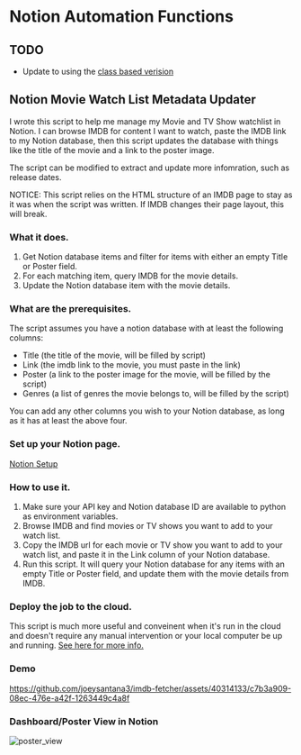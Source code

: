 # Notion Automation Functions

## TODO
- Update to using the [class based verision](classified.py)


## Notion Movie Watch List Metadata Updater

I wrote this script to help me manage my Movie and TV Show watchlist in Notion. I can browse IMDB for content I want to watch, paste the IMDB link to my Notion database, then this script updates the database with things like the title of the movie and a link to the poster image.

The script can be modified to extract and update more infomration, such as release dates.

NOTICE: This script relies on the HTML structure of an IMDB page to stay as it was when the script was written. If IMDB changes their page layout, this will break.

### What it does.

1. Get Notion database items and filter for items with either an empty Title or Poster field.
2. For each matching item, query IMDB for the movie details.
3. Update the Notion database item with the movie details.

### What are the prerequisites.

The script assumes you have a notion database with at least the following columns:
- Title (the title of the movie, will be filled by script)
- Link (the imdb link to the movie, you must paste in the link)
- Poster (a link to the poster image for the movie, will be filled by the script)
- Genres (a list of genres the movie belongs to, will be filled by the script)

You can add any other columns you wish to your Notion database, as long as it has at least the above four.

### Set up your Notion page.
[Notion Setup](../main/docs/Notion-Info.md#watchlist-setup)

### How to use it.

1. Make sure your API key and Notion database ID are available to python as environment variables.
2. Browse IMDB and find movies or TV shows you want to add to your watch list.
3. Copy the IMDB url for each movie or TV show you want to add to your watch list, and paste it in the Link column of your Notion database.
4. Run this script. It will query your Notion database for any items with an empty Title or Poster field, and update them with the movie details from IMDB.

### Deploy the job to the cloud.

This script is much more useful and conveinent when it's run in the cloud and doesn't require any manual intervention or your local computer be up and running.
[See here for more info.](../main/docs/RENDER.md)

### Demo
https://github.com/joeysantana3/imdb-fetcher/assets/40314133/c7b3a909-08ec-476e-a42f-1263449c4a8f

### Dashboard/Poster View in Notion
![poster_view](https://github.com/joeysantana3/imdb-fetcher/assets/40314133/626ffd56-06f5-405b-bcfc-a6646e04aa8a)


